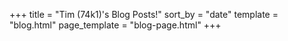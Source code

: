 +++
title = "Tim (74k1)'s Blog Posts!"
sort_by = "date"
template = "blog.html"
page_template = "blog-page.html"
+++
